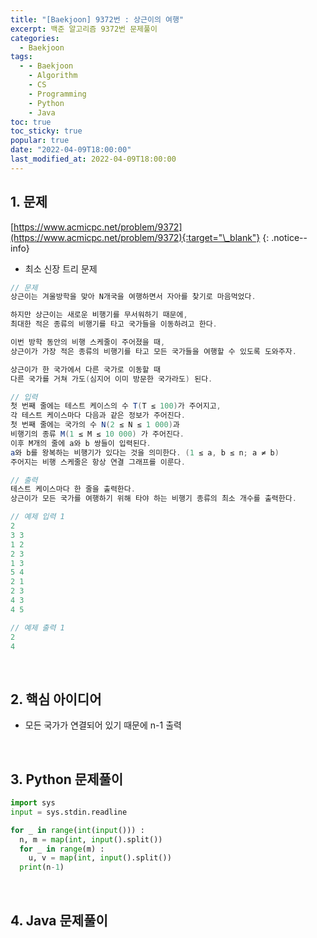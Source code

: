 ```yaml
---
title: "[Baekjoon] 9372번 : 상근이의 여행"
excerpt: 백준 알고리즘 9372번 문제풀이
categories:
  - Baekjoon
tags:
  - - Baekjoon
    - Algorithm
    - CS
    - Programming
    - Python
    - Java
toc: true
toc_sticky: true
popular: true
date: "2022-04-09T18:00:00"
last_modified_at: 2022-04-09T18:00:00
---
```


## 1. 문제

[https://www.acmicpc.net/problem/9372](https://www.acmicpc.net/problem/9372){:target="\_blank"}
{: .notice--info}

- 최소 신장 트리 문제

```java
// 문제
상근이는 겨울방학을 맞아 N개국을 여행하면서 자아를 찾기로 마음먹었다.

하지만 상근이는 새로운 비행기를 무서워하기 때문에,
최대한 적은 종류의 비행기를 타고 국가들을 이동하려고 한다.

이번 방학 동안의 비행 스케줄이 주어졌을 때,
상근이가 가장 적은 종류의 비행기를 타고 모든 국가들을 여행할 수 있도록 도와주자.

상근이가 한 국가에서 다른 국가로 이동할 때
다른 국가를 거쳐 가도(심지어 이미 방문한 국가라도) 된다.

// 입력
첫 번째 줄에는 테스트 케이스의 수 T(T ≤ 100)가 주어지고,
각 테스트 케이스마다 다음과 같은 정보가 주어진다.
첫 번째 줄에는 국가의 수 N(2 ≤ N ≤ 1 000)과
비행기의 종류 M(1 ≤ M ≤ 10 000) 가 주어진다.
이후 M개의 줄에 a와 b 쌍들이 입력된다.
a와 b를 왕복하는 비행기가 있다는 것을 의미한다. (1 ≤ a, b ≤ n; a ≠ b)
주어지는 비행 스케줄은 항상 연결 그래프를 이룬다.

// 출력
테스트 케이스마다 한 줄을 출력한다.
상근이가 모든 국가를 여행하기 위해 타야 하는 비행기 종류의 최소 개수를 출력한다.

// 예제 입력 1
2
3 3
1 2
2 3
1 3
5 4
2 1
2 3
4 3
4 5

// 예제 출력 1
2
4
```

<br>

## 2. 핵심 아이디어

- 모든 국가가 연결되어 있기 때문에 n-1 출력

<br>

## 3. Python 문제풀이

```python
import sys
input = sys.stdin.readline

for _ in range(int(input())) :
  n, m = map(int, input().split())
  for _ in range(m) :
    u, v = map(int, input().split())
  print(n-1)
```

<br>

## 4. Java 문제풀이

```java

```
